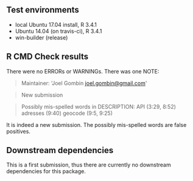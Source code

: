 ## Test environments
* local Ubuntu 17.04 install, R 3.4.1
* Ubuntu 14.04 (on travis-ci), R 3.4.1
* win-builder (release)

## R CMD Check results

There were no ERRORs or WARNINGs.
There was one NOTE:

> Maintainer: 'Joel Gombin <joel.gombin@gmail.com>'

> New submission

> Possibly mis-spelled words in DESCRIPTION:
>  API (3:29, 8:52)
>  adresses (9:40)
>  geocode (9:5, 9:25)

It is indeed a new submission. The possibly mis-spelled words are false positives.

## Downstream dependencies

This is a first submission, thus there are currently no downstream dependencies for this package.